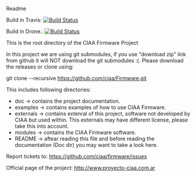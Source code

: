Readme

Build in Travis: [![Build Status](https://travis-ci.org/ciaa/Firmware.svg?branch=master)](https://travis-ci.org/ciaa/Firmware)

Build in Drone.: [![Build Status](https://drone.io/github.com/ciaa/Firmware/status.png)](https://drone.io/github.com/ciaa/Firmware/latest)


This is the root directory of the CIAA Firmware Project
 
In this project we are using git submodules, if you use "download zip" link from
github it will NOT download the git submodules :(. Please download the releases
or clone using:
 
 git clone --recursive https://github.com/ciaa/Firmware.git
 
 This includes following directories:
 
* doc           -> contains the project documentation.
* examples      -> contains examples of how to use CIAA Firmware.
* externals     -> contains extenral of this project, software not developed by CIAA but used within. This externals may have different license, please take this into account.
* modules       -> contains the CIAA Firmware software.
* README        -> aftear reading this file and before reading the documentation (Doc dir) you may want to take a look here.

Report tickets to: https://github.com/ciaa/firmware/issues
 
Official page of the project: http://www.proyecto-ciaa.com.ar
